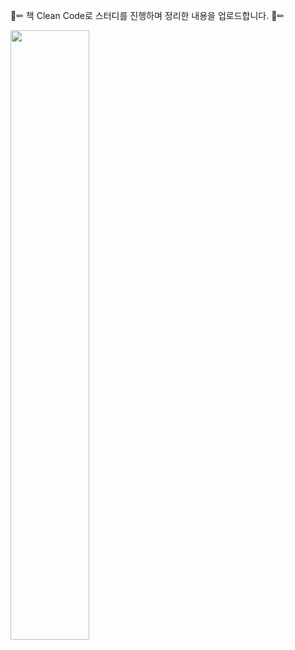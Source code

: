 📕✏ 책 Clean Code로 스터디를 진행하며 정리한 내용을 업로드합니다. 📕✏

<img src = "https://user-images.githubusercontent.com/38847724/150148072-60bf86e2-5f61-4047-8fd3-c921bed1dd96.png" width="50%" height="50%">
